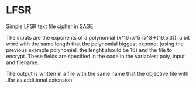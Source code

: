 # LFSR
Simple LFSR text file cipher in SAGE

The inputs are the exponents of a polynomial (x^16+x^5+x^3->[16,5,3]), a bit word with the same length that the polynomial biggest exponet (using the previous example polynomial, the lenght should be 16) and the file to encrypt.
These fields are specified in the code in the variables: poly, input and filename.

The output is written in a file with the same name that the objective file with .lfsr as additional extension.
